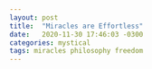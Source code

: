 ```yaml
---
layout: post
title:  "Miracles are Effortless"
date:   2020-11-30 17:46:03 -0300
categories: mystical
tags: miracles philosophy freedom
---
```

